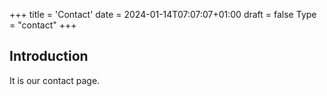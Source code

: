 +++
title = 'Contact'
date = 2024-01-14T07:07:07+01:00
draft = false
Type = "contact"
+++
## Introduction

It is our contact page.